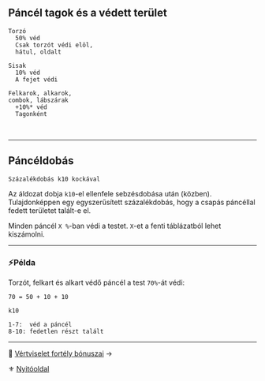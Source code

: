 ## Páncél tagok és a védett terület


```
Torzó  
  50% véd
  Csak torzót védi elöl,
  hátul, oldalt
```

```
Sisak  
  10% véd
  A fejet védi
```

```
Felkarok, alkarok,
combok, lábszárak  
  +10%* véd
  Tagonként
```

<br />

---
## Páncéldobás

```
Százalékdobás k10 kockával
```

Az áldozat dobja `k10`-el ellenfele sebzésdobása után (közben). Tulajdonképpen egy egyszerűsített százalékdobás, hogy a csapás páncéllal fedett területet talált-e el.

Minden páncél `X %`-ban védi a testet. `X`-et a fenti táblázatból lehet kiszámolni.

---
### ⚡Példa

Torzót, felkart és alkart védő páncél a test `70%`-át védi:

```
70 = 50 + 10 + 10
```

```
k10

1-7:  véd a páncél
8-10: fedetlen részt talált
```

---

🔗 [Vértviselet fortély bónuszai](069_05_vertviselet_fortely_bonuszai.md) →

⚜️ [Nyitóoldal](start.md#6-harcrendszer-%EF%B8%8F)
